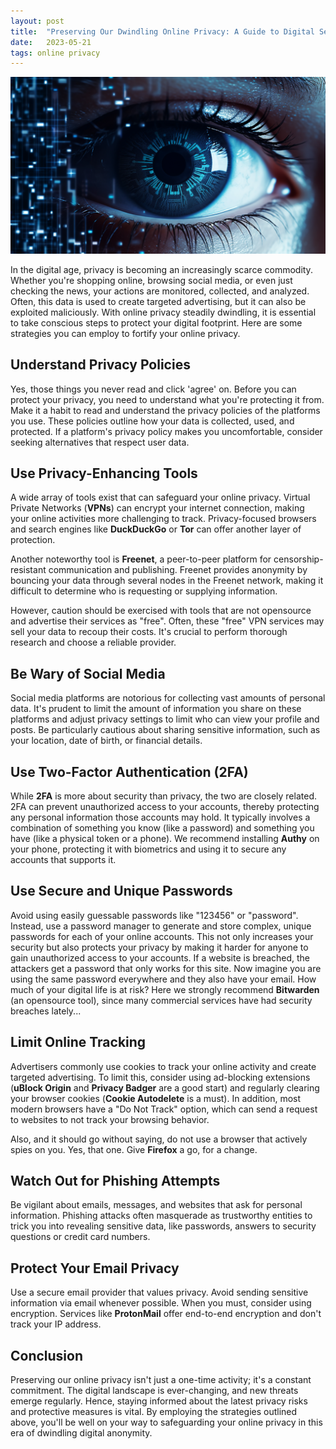 ```yaml
---
layout: post
title:  "Preserving Our Dwindling Online Privacy: A Guide to Digital Self-Defense"
date:   2023-05-21
tags: online privacy
---
```


![A digital all-seeing eye](/assets/digital-eye.png)

In the digital age, privacy is becoming an increasingly scarce commodity. Whether you're shopping online, browsing social media, or even just checking the news, your actions are monitored, collected, and analyzed. Often, this data is used to create targeted advertising, but it can also be exploited maliciously. With online privacy steadily dwindling, it is essential to take conscious steps to protect your digital footprint. Here are some strategies you can employ to fortify your online privacy.

## Understand Privacy Policies

Yes, those things you never read and click 'agree' on. Before you can protect your privacy, you need to understand what you're protecting it from. Make it a habit to read and understand the privacy policies of the platforms you use. These policies outline how your data is collected, used, and protected. If a platform's privacy policy makes you uncomfortable, consider seeking alternatives that respect user data.

## Use Privacy-Enhancing Tools

A wide array of tools exist that can safeguard your online privacy. Virtual Private Networks (**VPNs**) can encrypt your internet connection, making your online activities more challenging to track. Privacy-focused browsers and search engines like **DuckDuckGo** or **Tor** can offer another layer of protection.

Another noteworthy tool is **Freenet**, a peer-to-peer platform for censorship-resistant communication and publishing. Freenet provides anonymity by bouncing your data through several nodes in the Freenet network, making it difficult to determine who is requesting or supplying information.

However, caution should be exercised with tools that are not opensource and advertise their services as "free". Often, these "free" VPN services may sell your data to recoup their costs. It's crucial to perform thorough research and choose a reliable provider.

## Be Wary of Social Media

Social media platforms are notorious for collecting vast amounts of personal data. It's prudent to limit the amount of information you share on these platforms and adjust privacy settings to limit who can view your profile and posts. Be particularly cautious about sharing sensitive information, such as your location, date of birth, or financial details.

## Use Two-Factor Authentication (2FA)

While **2FA** is more about security than privacy, the two are closely related. 2FA can prevent unauthorized access to your accounts, thereby protecting any personal information those accounts may hold. It typically involves a combination of something you know (like a password) and something you have (like a physical token or a phone). We recommend installing **Authy** on your phone, protecting it with biometrics and using it to secure any accounts that supports it.

## Use Secure and Unique Passwords

Avoid using easily guessable passwords like "123456" or "password". Instead, use a password manager to generate and store complex, unique passwords for each of your online accounts. This not only increases your security but also protects your privacy by making it harder for anyone to gain unauthorized access to your accounts. If a website is breached, the attackers get a password that only works for this site. Now imagine you are using the same password everywhere and they also have your email. How much of your digital life is at risk? Here we strongly recommend **Bitwarden** (an opensource tool), since many commercial services have had security breaches lately...

## Limit Online Tracking

Advertisers commonly use cookies to track your online activity and create targeted advertising. To limit this, consider using ad-blocking extensions (**uBlock Origin** and **Privacy Badger** are a good start) and regularly clearing your browser cookies (**Cookie Autodelete** is a must). In addition, most modern browsers have a "Do Not Track" option, which can send a request to websites to not track your browsing behavior.

Also, and it should go without saying, do not use a browser that actively spies on you. Yes, that one. Give **Firefox** a go, for a change.

## Watch Out for Phishing Attempts

Be vigilant about emails, messages, and websites that ask for personal information. Phishing attacks often masquerade as trustworthy entities to trick you into revealing sensitive data, like passwords, answers to security questions or credit card numbers.

## Protect Your Email Privacy

Use a secure email provider that values privacy. Avoid sending sensitive information via email whenever possible. When you must, consider using encryption. Services like **ProtonMail** offer end-to-end encryption and don't track your IP address.

## Conclusion

Preserving our online privacy isn't just a one-time activity; it's a constant commitment. The digital landscape is ever-changing, and new threats emerge regularly. Hence, staying informed about the latest privacy risks and protective measures is vital. By employing the strategies outlined above, you'll be well on your way to safeguarding your online privacy in this era of dwindling digital anonymity.